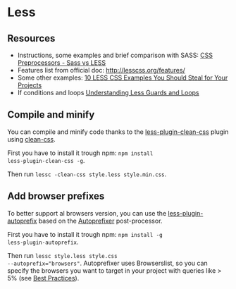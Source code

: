 # Less
## Resources
* Instructions, some examples and brief comparison with SASS: [CSS Preprocessors - Sass vs LESS](https://www.keycdn.com/blog/sass-vs-less)
* Features list from official doc: http://lesscss.org/features/
* Some other examples: [10 LESS CSS Examples You Should Steal for Your Projects](https://mayvendev.com/blog/10-less-css-examples-you-should-steal-for-your-projects)
* If conditions and loops [Understanding Less Guards and Loops](https://www.sitepoint.com/understanding-less-guards-loops/)

## Compile and minify
You can compile and minify code thanks to the [less-plugin-clean-css](https://github.com/less/less-plugin-clean-css) plugin using [clean-css](https://github.com/jakubpawlowicz/clean-css).

First you have to install it trough npm: 
<code>npm install less-plugin-clean-css -g</code>.

Then run <code>lessc -clean-css style.less style.min.css</code>.

## Add browser prefixes
To better support al browsers version, you can use the [less-plugin-autoprefix](https://github.com/less/less-plugin-autoprefix) based on the [Autoprefixer](https://github.com/postcss/autoprefixer) post-processor.

First you have to install it trough npm: 
<code>npm install -g less-plugin-autoprefix</code>.

Then run <code>lessc style.less style.css --autoprefix="browsers"</code>. Autoprefixer uses Browserslist, so you can specify the browsers you want to target in your project with queries like > 5% (see [Best Practices](https://github.com/browserslist/browserslist#best-practices)).
